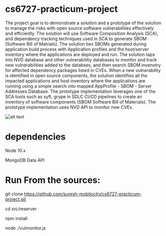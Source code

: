 # cs6727-practicum-project
The project goal is to demonstrate a solution and a prototype of the solution to manage the risks with open source software vulnerabilities effectively and efficiently. 
The solution will use Software Composition Analysis (SCA), and dependency tracking techniques used in SCA to generate SBOM (Software Bill of Matrials). 
The solution ties SBOMs generated during application build process with Application profiles and the hsot/server inventory where the applications are deployed and run. 
The solution taps into NVD database and other vulnerabilitiy databases to monitor and track new vulnerabilities added to the databses, 
and then search SBOM invenotry for affected dependency packages listed in CVEs. When a new vulnerability is identified in open source components, 
the solution identifies all the impacted applications and host inventory where the applications are running using a simple search into mapped AppProfile - SBOM - Server Addresses Database.
The prototype implementation leverages one of the SCA tools such as syft, grype in SDLC CI/CD pipelines to create an inventory of software components (SBOM Software Bill of Materials). 
The prototype implementation uses NVD API to monitor new CVEs.


![alt text](https://github.com/suresh-mobilcoity/cs6727-practicum-project/blob/main/image.jpg?raw=true)

# dependencies
Node 10.x

MongoDB Data API

# Run From the sources:

git clone https://github.com/suresh-mobilocity/cs6727-practicum-project.git

cd src/reserver

npm install

node ./vulmonitor.js
